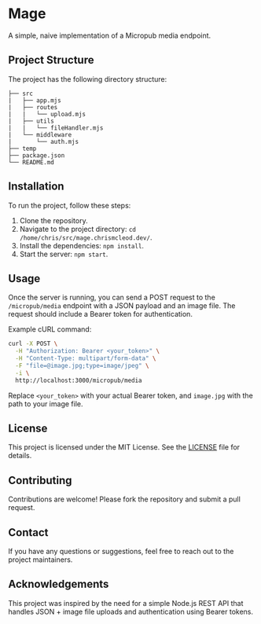 # Mage

A simple, naive implementation of a Micropub media endpoint.

## Project Structure

The project has the following directory structure:

```
├── src
|   ├── app.mjs
|   ├── routes
|   |   └── upload.mjs
|   ├── utils
|   |   └── fileHandler.mjs
|   └── middleware
|       └── auth.mjs
├── temp
├── package.json
└── README.md
```

## Installation

To run the project, follow these steps:

1. Clone the repository.
2. Navigate to the project directory: `cd /home/chris/src/mage.chrismcleod.dev/`.
3. Install the dependencies: `npm install`.
4. Start the server: `npm start`.

## Usage

Once the server is running, you can send a POST request to the `/micropub/media` endpoint with a JSON payload and an image file. The request should include a Bearer token for authentication.

Example cURL command:

```bash
curl -X POST \
  -H "Authorization: Bearer <your_token>" \
  -H "Content-Type: multipart/form-data" \
  -F "file=@image.jpg;type=image/jpeg" \
  -i \
  http://localhost:3000/micropub/media
```

Replace `<your_token>` with your actual Bearer token, and `image.jpg` with the path to your image file.

## License

This project is licensed under the MIT License. See the [LICENSE](./LICENSE) file for details.

## Contributing

Contributions are welcome! Please fork the repository and submit a pull request.

## Contact

If you have any questions or suggestions, feel free to reach out to the project maintainers.

## Acknowledgements

This project was inspired by the need for a simple Node.js REST API that handles JSON + image file uploads and authentication using Bearer tokens.

